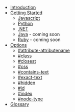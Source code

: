 * [Introduction](readme.md)
* [Getting Started](getting-started/index.md)
  * [Javascript](getting-started/javascript.md)
  * [Python](getting-started/python.md)
  * [.NET](getting-started/dotnet.md)
  * [Java](getting-started/java.md) - coming soon
  * [Ruby](getting-started/ruby.md) - coming soon
* [Options](options/index.md)
   * [#attribute-attributename](options/attribute-attributename.md)
   * [#class](options/class.md)
   * [#closest](options/closest.md)
   * [#css](options/css.md)
   * [#contains-text](options/contains-text.md)
   * [#exact-text](options/exact-text.md)
   * [#hidden](options/hidden.md)
   * [#id](options/id.md)
   * [#index](options/glance-index.md)
   * [#node-type](options/node-type.md)
* [Glossary](glossary.md)